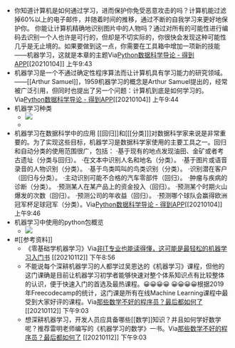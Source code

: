 - 你知道计算机是如何通过学习，进而保护你免受恶意攻击的吗？计算机能过滤掉60%以上的电子邮件，并随着时间的推移，通过不断的自我学习来更好地保护你。
你能让计算机精确地识别图片中的人物吗？通过对所有的可能性进行编码去识别一个人也许是可行的，但却是不切实际的，你很快会发现这种可能性几乎是无止境的。如果要做到这一点，你需要在工具箱中增加一项新的技能——机器学习，这就是本章的主题Via[Python数据科学导论 - 得到APP](https://www.dedao.cn/reader?id=V5R16yPmaYOMqGRAv82jkX4KDe175w7VJa3rbx6pNgznl9VZPLJQyEBodb89mqoO)[[20210104]] 上午9:43
- 机器学习是一个不通过确定性程序算法而让计算机具有学习能力的研究领域。
——[[Arthur Samuel]]，1959机器学习的概念是Arthur Samuel提出的，经常被广泛引用，但同时也提出了另一个问题：计算机到底是如何学习的。Via[Python数据科学导论 - 得到APP](https://www.dedao.cn/reader?id=V5R16yPmaYOMqGRAv82jkX4KDe175w7VJa3rbx6pNgznl9VZPLJQyEBodb89mqoO)[[20210104]] 上午9:44
- 机器学习种类
    - ![](https://firebasestorage.googleapis.com/v0/b/firescript-577a2.appspot.com/o/imgs%2Fapp%2Fxinyiheng%2FwVo-o13-ZE.png?alt=media&token=9ed5b0b5-5580-45d2-bd5f-f3482c733d12)
    - 
- 机器学习在数据科学中的应用
[[回归]]和[[[分类]]]对数据科学家来说是非常重要的。为了实现这些目标，机器学习是数据科学家使用的主要工具之一。回归和自动分类的使用范围很广，包括：
·基于现有的地点发现油田、金矿或者考古遗址（分类与回归）。
·在文本中识别人名和地名（分类）。
·基于图片或语音录音的人物识别（分类）。
·基于鸟类鸣叫的鸟类识别（分类）。
·识别潜在客户（回归与分类）。
·主动识别可能不合格的汽车零部件（回归）。
·肿瘤与疾病的诊断（分类）。
·预测某人在某产品上的资金投入（回归）。
·预测某个时期火山爆发的次数（回归）。
·预测公司的年收益（回归）。
·预测哪个球队会赢得欧洲冠军杯足球冠军（分类）。Via[Python数据科学导论 - 得到APP](https://www.dedao.cn/reader?id=V5R16yPmaYOMqGRAv82jkX4KDe175w7VJa3rbx6pNgznl9VZPLJQyEBodb89mqoO)[[20210104]] 上午9:46
- 机器学习中使用的python包概览
    - ![](https://firebasestorage.googleapis.com/v0/b/firescript-577a2.appspot.com/o/imgs%2Fapp%2Fxinyiheng%2Fqc46cEVkT0.png?alt=media&token=248f026d-7af4-467b-bfa1-9bc8466942a5)
- #[[参考资料]]
    - 《零基础学机器学习》Via[非IT专业也能读得懂，这可能是最轻松的机器学习入门书](https://mp.weixin.qq.com/s?__biz=MzA3NTIzMzIxNQ==&mid=2652815889&idx=1&sn=e7541bdac326c55de57dae4e8ee56875&chksm=8499c0c1b3ee49d757cbd2ff77641fc03a3e55647b6fd398ced79150e852da851299b33e0e6e) [[20210112]] 下午8:56
    - 不能说每个深耕机器学习的人都学过吴恩达的《机器学习》课程，但他的这门课确是目前让机器学习初学者能够快速对整个体系知识点有比较整体的认识，便于快速入门的首选及最热课程。😀😀😀😀 😀😀😀😀根据2019年Freecodecamp的统计，这门课是所有在线Machine Learning课程中最受到大家好评的课程。Via[那些数学不好的程序员？最后都如何了](https://mp.weixin.qq.com/s?__biz=MzA3NTIzMzIxNQ==&mid=2652815948&idx=1&sn=1524649ef28eda628443fb3541adaca7&chksm=8499c09cb3ee498ab60ac5f0122ea5ed15680266b89dab6be4fcf8c1bf4ce5e4adf191cf06ac) [[20210112]] 下午9:03
    - 想深耕机器学习，开发人员应具备哪些[[数学]]知识？并且如何学好数学呢？推荐雷明老师编写的《机器学习的数学》一书。Via[那些数学不好的程序员？最后都如何了](https://mp.weixin.qq.com/s?__biz=MzA3NTIzMzIxNQ==&mid=2652815948&idx=1&sn=1524649ef28eda628443fb3541adaca7&chksm=8499c09cb3ee498ab60ac5f0122ea5ed15680266b89dab6be4fcf8c1bf4ce5e4adf191cf06ac) [[20210112]] 下午9:03
